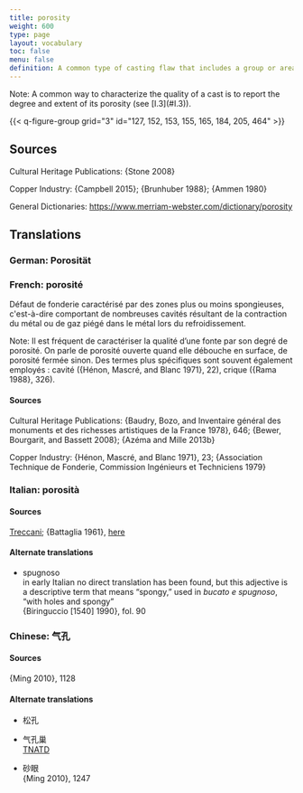 ```yaml
---
title: porosity
weight: 600
type: page
layout: vocabulary
toc: false
menu: false
definition: A common type of casting flaw that includes a group or area of cavities caused by shrinkage or trapped gases. Porosity may vary considerably in dimension and may or may not break through the surface of the bronze. See [I.3§1.3.1](#I.3§1.3.1).
---
```


<div class="backmatter">
Note: A common way to characterize the quality of a cast is to report the degree and extent of its porosity (see [I.3](#I.3)).
</div>

{{< q-figure-group grid="3" id="127, 152, 153, 155, 165, 184, 205, 464" >}}

## Sources

Cultural Heritage Publications: {Stone 2008}

Copper Industry: {Campbell 2015}; {Brunhuber 1988}; {Ammen 1980}

General Dictionaries: <https://www.merriam-webster.com/dictionary/porosity>

## Translations

<div class="accordion">

### German: **Porosität**

### French: **porosité**

Défaut de fonderie caractérisé par des zones plus ou moins spongieuses, c'est-à-dire comportant de nombreuses cavités résultant de la contraction du métal ou de gaz piégé dans le métal lors du refroidissement.

<div class="backmatter">
Note: Il est fréquent de caractériser la qualité d’une fonte par son degré de porosité. On parle de porosité ouverte quand elle débouche en surface, de porosité fermée sinon. Des termes plus spécifiques sont souvent également employés : cavité ({Hénon, Mascré, and Blanc 1971}, 22), crique ({Rama 1988}, 326).
</div>

#### Sources

Cultural Heritage Publications: {Baudry, Bozo, and Inventaire général des monuments et des richesses artistiques de la France 1978}, 646; {Bewer, Bourgarit, and Bassett 2008}; {Azéma and Mille 2013b}

Copper Industry: {Hénon, Mascré, and Blanc 1971}, 23; {Association Technique de Fonderie, Commission Ingénieurs et Techniciens 1979}

### Italian: **porosità**

#### Sources

[Treccani](https://www.treccani.it/enciclopedia/porosita/); {Battaglia 1961}, [here](http://www.gdli.it/pdf_viewer/Scripts/pdf.js/web/viewer.asp?file=/PDF/GDLI13/GDLI_13_ocr_924.pdf&parola=porosità)

#### Alternate translations

- spugnoso<br/>
  in early Italian no direct translation has been found, but this adjective is a descriptive term that means “spongy,” used in *bucato e spugnoso*, “with holes and spongy”<br/>
  {Biringuccio [1540] 1990}, fol. 90  

### Chinese: **气孔**

#### Sources

{Ming 2010}, 1128

#### Alternate translations

- 松孔

- 气孔巢<br/>
  [TNATD](https://terms.naer.edu.tw/detail/625404/?index=3)

- 砂眼<br/>
  {Ming 2010}, 1247
